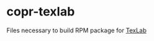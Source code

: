 # copr-texlab

Files necessary to build RPM package for [TexLab](https://github.com/latex-lsp/texlab)
